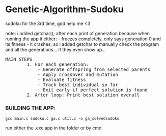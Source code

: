 # Genetic-Algorithm-Sudoku
sudoku for the 3rd time, god help me &lt;3

note: i added getchar(); after each print of generation because when running the app it either:
    - freezes completely, only says generation 0 and its fitness
    - it crashes; 
so i added getchar to manually check the program and all the generations... if they even show up...

<pre>
MAIN STEPS
        1. For each generation:
            - Generate offspring from selected parents
            - Apply crossover and mutation
            - Evaluate fitness
            - Track best individual so far
            - Exit early if perfect solution is found
        2. After loop: Print best solution overall
</pre>

### BUILDING THE APP:
```
gcc main.c sudoku.c ga.c util.c -o ga_solvedsudoku
```
run either the .exe app in the folder or by cmd